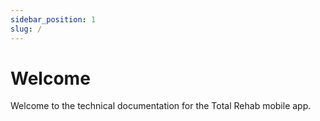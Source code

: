 ```yaml
---
sidebar_position: 1
slug: /
---
```


# Welcome

Welcome to the technical documentation for the Total Rehab mobile app.
